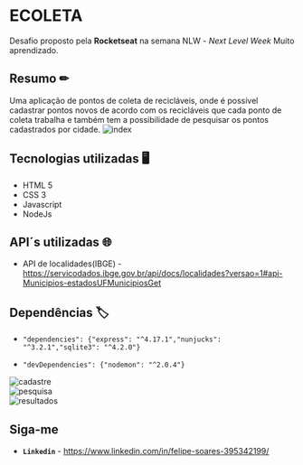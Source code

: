 # ECOLETA

Desafio proposto pela <strong>Rocketseat</strong> na semana NLW - *Next Level Week*
Muito aprendizado.


## Resumo ✏

Uma aplicação de pontos de coleta de recicláveis, onde é possível cadastrar pontos novos de acordo com os recicláveis que cada ponto de coleta trabalha e também tem a possibilidade de pesquisar os pontos cadastrados por cidade.
![index](https://user-images.githubusercontent.com/53863282/83974297-ce827780-a8c2-11ea-8d74-3f8167407156.PNG)

## Tecnologias utilizadas 🖥

* HTML 5
* CSS 3
* Javascript
* NodeJs

## API´s utilizadas 🌐
* API de localidades(IBGE) - https://servicodados.ibge.gov.br/api/docs/localidades?versao=1#api-Municipios-estadosUFMunicipiosGet 


## Dependências 🏷
* ```"dependencies": {"express": "^4.17.1","nunjucks": "^3.2.1","sqlite3": "^4.2.0"}```
  
 * ```"devDependencies": {"nodemon": "^2.0.4"}```

![cadastre](https://user-images.githubusercontent.com/53863282/83974298-cfb3a480-a8c2-11ea-8ed2-ce44cb365ee6.PNG)
<br/>
![pesquisa](https://user-images.githubusercontent.com/53863282/83974299-cfb3a480-a8c2-11ea-86d7-4decf47a0466.PNG)
<br/>
![resultados](https://user-images.githubusercontent.com/53863282/83974300-d04c3b00-a8c2-11ea-8943-66a351f8c2ca.PNG)

## Siga-me 

* **```Linkedin```** - https://www.linkedin.com/in/felipe-soares-395342199/



